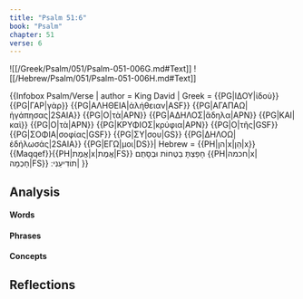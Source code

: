 ```yaml
---
title: "Psalm 51:6"
book: "Psalm"
chapter: 51
verse: 6
---
```

![[/Greek/Psalm/051/Psalm-051-006G.md#Text]]
![[/Hebrew/Psalm/051/Psalm-051-006H.md#Text]]

{{Infobox Psalm/Verse |
  author = King David |
  Greek = {{PG|ΙΔΟΥ|ἰδοὺ}} {{PG|ΓΑΡ|γὰρ}} {{PG|ΑΛΗΘΕΙΑ|ἀλήθειαν|ASF}} {{PG|ΑΓΑΠΑΩ|ἠγάπησας|2SAIA}} {{PG|Ο|τὰ|APN}} {{PG|ΑΔΗΛΟΣ|ἄδηλα|APN}} {{PG|ΚΑΙ|καὶ}} {{PG|Ο|τὰ|APN}} {{PG|ΚΡΥΦΙΟΣ|κρύφια|APN}} {{PG|Ο|τῆς|GSF}} {{PG|ΣΟΦΙΑ|σοφίας|GSF}} {{PG|ΣΥ|σου|GS}} {{PG|ΔΗΛΟΩ|ἐδήλωσάς|2SAIA}} {{PG|ΕΓΩ|μοι|DS}}|
  Hebrew = {{PH|הן|x|הֵן|x}}{{Maqqef}}{{PH|אֱמֶת|x|אֱמֶת|FS}}
חָפַצְתָּ
בַטֻּחוֹת
וּבְסָתֻם
{{PH|חכמה|x|חָכְמָה|FS}}
תוֹדִיעֵנִי
׃|
}}

## Analysis

#### Words

#### Phrases

#### Concepts

## Reflections
